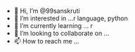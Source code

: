 - 👋 Hi, I’m @99sanskruti
- 👀 I’m interested in ...r language, python
- 🌱 I’m currently learning ... r
- 💞️ I’m looking to collaborate on ... 
- 📫 How to reach me ...

<!---
99sanskruti/99sanskruti is a ✨ special ✨ repository because its `README.md` (this file) appears on your GitHub profile.
You can click the Preview link to take a look at your changes.
--->

